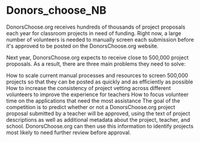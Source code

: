 # Donors_choose_NB

DonorsChoose.org receives hundreds of thousands of project proposals each year for classroom projects in need of funding. Right now, a large number of volunteers is needed to 
manually screen each submission before it's approved to be posted on the DonorsChoose.org website.

Next year, DonorsChoose.org expects to receive close to 500,000 project proposals. As a result, there are three main problems they need to solve:

How to scale current manual processes and resources to screen 500,000 projects so that they can be posted as quickly and as efficiently as possible
How to increase the consistency of project vetting across different volunteers to improve the experience for teachers
How to focus volunteer time on the applications that need the most assistance
The goal of the competition is to predict whether or not a DonorsChoose.org project proposal submitted by a teacher will be approved, using the text of project descriptions
as well as additional metadata about the project, teacher, and school. DonorsChoose.org can then use this information to identify projects most likely to need further review
before approval.
